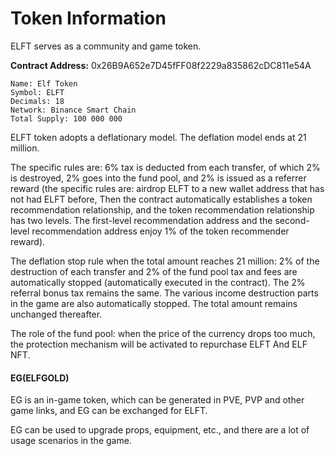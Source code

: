 # Token Information

ELFT serves as a community and game token.

**Contract Address:** 0x26B9A652e7D45fFF08f2229a835862cDC811e54A

```
Name: Elf Token
Symbol: ELFT
Decimals: 18
Network: Binance Smart Chain
Total Supply: 100 000 000
```

ELFT token adopts a deflationary model. The deflation model ends at 21 million.

The specific rules are: 6% tax is deducted from each transfer, of which 2% is destroyed, 2% goes into the fund pool, and 2% is issued as a referrer reward (the specific rules are: airdrop ELFT to a new wallet address that has not had ELFT before, Then the contract automatically establishes a token recommendation relationship, and the token recommendation relationship has two levels. The first-level recommendation address and the second-level recommendation address enjoy 1% of the token recommender reward).

The deflation stop rule when the total amount reaches 21 million: 2% of the destruction of each transfer and 2% of the fund pool tax and fees are automatically stopped (automatically executed in the contract). The 2% referral bonus tax remains the same. The various income destruction parts in the game are also automatically stopped. The total amount remains unchanged thereafter.

The role of the fund pool: when the price of the currency drops too much, the protection mechanism will be activated to repurchase ELFT And ELF NFT.

#### EG(ELFGOLD)

EG is an in-game token, which can be generated in PVE, PVP and other game links, and EG can be exchanged for ELFT.

EG can be used to upgrade props, equipment, etc., and there are a lot of usage scenarios in the game.
